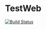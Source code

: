 # TestWeb

[![Build Status](https://cloud.drone.io/api/badges/kevinkammleiter/TestWeb/status.svg)](https://cloud.drone.io/kevinkammleiter/TestWeb)
